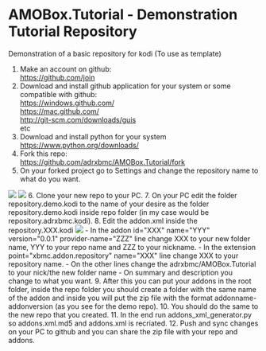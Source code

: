 AMOBox.Tutorial - Demonstration Tutorial Repository
=========================

Demonstration of a basic repository for kodi (To use as template)

1. Make an account on github:<br>
    https://github.com/join
2. Download and install github application for your system or some compatible with github:<br>
    https://windows.github.com/<br>
    https://mac.github.com/<br>
    http://git-scm.com/downloads/guis<br>
    etc
3. Download and install python for your system<br>
    https://www.python.org/downloads/<br>
4. Fork this repo:<br>
    https://github.com/adrxbmc/AMOBox.Tutorial/fork
5. On your forked project go to Settings and change the repository name to what do you want.
<img src=https://raw.githubusercontent.com/adrxbmc/AMOBox.Tutorial/master/imgs/1.jpg>
<img src=https://raw.githubusercontent.com/adrxbmc/AMOBox.Tutorial/master/imgs/2.jpg>
6. Clone your new repo to your PC.
7. On your PC edit the folder repository.demo.kodi to the name of your desire as the folder repository.demo.kodi inside repo folder (in my case would be repository.adrxbmc.kodi).
8. Edit the addon.xml inside the repository.XXX.kodi
<img src=https://raw.githubusercontent.com/adrxbmc/AMOBox.Tutorial/master/imgs/3.jpg>
    - In the addon id="XXX" name="YYY" version="0.0.1" provider-name="ZZZ" line change XXX to your new folder name, YYY to your repo name and ZZZ to your nickname.
    - In the extension point="xbmc.addon.repository" name="XXX" line change XXX to your repository name.
    - On the other lines change the adrxbmc/AMOBox.Tutorial to your nick/the new folder name
    - On summary and description you change to what you want.
9. After this you can put your addons in the root folder, inside the repo folder you should create a folder with the same name of the addon and inside you will put the zip file with the format addonname-addonversion (as you see for the demo repo).
10. You should do the same to the new repo that you created.
11. In the end run addons_xml_generator.py so addons.xml.md5 and addons.xml is recriated.
12. Push and sync changes on your PC to github and you can share the zip file with your repo and addons.
